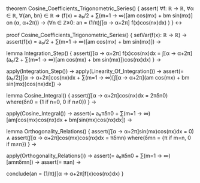 theorem Cosine_Coefficients_Trigonometric_Series() {
  assert(
    ∀f: ℝ → ℝ, ∀α ∈ ℝ, ∀{an, bn} ∈ ℝ ⇒
    (f(x) = a₀/2 + ∑(m=1 → ∞)[am cos(mx) + bm sin(mx)] on (α, α+2π)) →
    (∀n ∈ ℤ≥0: an = (1/π)∫[α → α+2π] f(x)cos(nx)dx)
  )
} ↔

proof Cosine_Coefficients_Trigonometric_Series() {
  setVar(f(x): ℝ → ℝ) →
  assert(f(x) = a₀/2 + ∑(m=1 → ∞)[am cos(mx) + bm sin(mx)]) →
  
  lemma Integration_Step() {
    assert(∫[α → α+2π] f(x)cos(nx)dx = 
           ∫[α → α+2π] (a₀/2 + ∑(m=1 → ∞)[am cos(mx) + bm sin(mx)])cos(nx)dx)
  } →
  
  apply(Integration_Step()) →
  apply(Linearity_Of_Integration()) →
  assert(= (a₀/2)∫[α → α+2π]cos(nx)dx + 
         ∑(m=1 → ∞)[∫[α → α+2π](am cos(mx) + bm sin(mx))cos(nx)dx]) →
  
  lemma Cosine_Integral() {
    assert(∫[α → α+2π]cos(nx)dx = 2πδn0)
    where(δn0 = {1 if n=0, 0 if n≠0})
  } →
  
  apply(Cosine_Integral()) →
  assert(= a₀πδn0 + ∑(m=1 → ∞)[am∫cos(mx)cos(nx)dx + bm∫sin(mx)cos(nx)dx]) →
  
  lemma Orthogonality_Relations() {
    assert(∫[α → α+2π]sin(mx)cos(nx)dx = 0) ∧
    assert(∫[α → α+2π]cos(mx)cos(nx)dx = πδmn)
    where(δmn = {π if m=n, 0 if m≠n})
  } →
  
  apply(Orthogonality_Relations()) →
  assert(= a₀πδn0 + ∑(m=1 → ∞)[amπδmn]) →
  assert(= πan) →
  
  conclude(an = (1/π)∫[α → α+2π]f(x)cos(nx)dx)
}